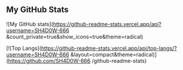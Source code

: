 ## My GitHub Stats

![My GitHub stats](https://github-readme-stats.vercel.app/api?username=SH4D0W-666
&count_private=true&show_icons=true&theme=radical)

[![Top Langs](https://github-readme-stats.vercel.app/api/top-langs/?username=SH4D0W-666
&layout=compact&theme=radical)](https://github.com/SH4D0W-666
/github-readme-stats)
